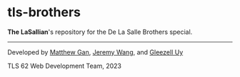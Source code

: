 # tls-brothers
**The LaSallian**'s repository for the De La Salle Brothers special.

---

Developed by [Matthew Gan](https://github.com/ganmatthew), [Jeremy Wang](https://github.com/jerw18), and [Gleezell Uy](https://github.com/glinary)<br>

TLS 62 Web Development Team, 2023
